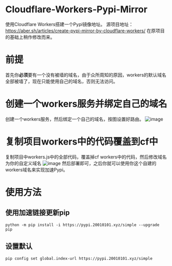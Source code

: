 # Cloudflare-Workers-Pypi-Mirror
使用Cloudflare Workers搭建一个Pypi镜像地址。 
源项目地址：https://aber.sh/articles/create-pypi-mirror-by-cloudflare-workers/ 
在原项目的基础上稍作修改而来。
# 前提
首先你**必须**要有一个没有被墙的域名，由于众所周知的原因，workers的默认域名全部被墙了，现在只能使用自己的域名，否则无法访问。 
# 创建一个workers服务并绑定自己的域名
创建一个workers服务，然后绑定一个自己的域名，按图设置好路由。
![image](https://github.com/snakexgc/Cloudflare-Workers-Pypi-Mirror/assets/78722169/8c26a058-bbc8-4968-abf2-824acc110364) 
# 复制项目workers中的代码覆盖到cf中
复制项目中workers.js中的全部代码，覆盖掉cf workers中的代码，然后修改域名为你的自定义域名
![image](https://github.com/snakexgc/Cloudflare-Workers-Pypi-Mirror/assets/78722169/f97286c7-0535-421c-9e66-93737530e718) 
然后部署即可，之后你就可以使用你这个自建的workers域名来实现加速Pypi。
# 使用方法
## 使用加速链接更新pip 

```
python -m pip install -i https://pypi.20010101.xyz/simple --upgrade pip
```
## 设置默认
```
pip config set global.index-url https://pypi.20010101.xyz/simple
```
